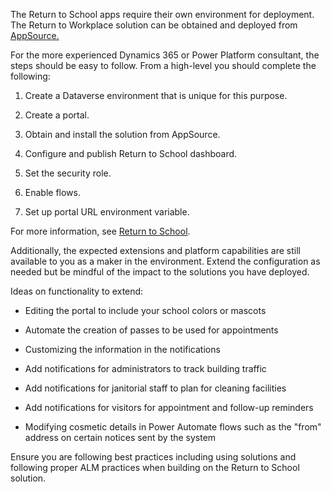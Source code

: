 The Return to School apps require their own environment for deployment. The Return to Workplace solution can be obtained and deployed from [AppSource.](https://appsource.microsoft.com/product/dynamics-365/msemr.pprtwsoln/?azure-portal=true)

For the more experienced Dynamics 365 or Power Platform consultant, the steps should be easy to follow. From a high-level you should complete the following:

1.  Create a Dataverse environment that is unique for this purpose.

1.  Create a portal.

1.  Obtain and install the solution from AppSource.

1.  Configure and publish Return to School dashboard.

1.  Set the security role.

1.  Enable flows.

1.  Set up portal URL environment variable.

For more information, see [Return to School](https://docs.microsoft.com/dynamics365/industry/return-to-school/deploy/?azure-portal=true).

Additionally, the expected extensions and platform capabilities are still available to you as a maker in the environment. Extend the configuration as needed but be mindful of the impact to the solutions you have deployed.

Ideas on functionality to extend:

-   Editing the portal to include your school colors or mascots

-   Automate the creation of passes to be used for appointments

-   Customizing the information in the notifications

-   Add notifications for administrators to track building traffic

-   Add notifications for janitorial staff to plan for cleaning facilities

-   Add notifications for visitors for appointment and follow-up reminders

-   Modifying cosmetic details in Power Automate flows such as the "from" address on certain notices sent by the system

Ensure you are following best practices including using solutions and following proper ALM practices when building on the Return to School solution.

